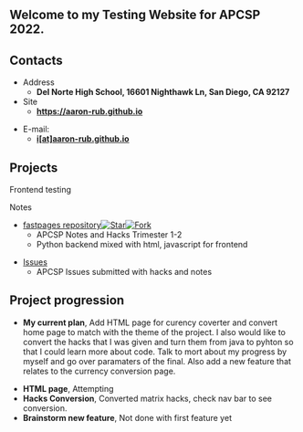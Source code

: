 ## Welcome to my Testing Website for APCSP 2022.

<!-- .slide -->

## Contacts

- Address
  - **Del Norte High School, 16601 Nighthawk Ln, San Diego, CA 92127**
- Site
  - **<https://aaron-rub.github.io>**

<!-- .slide vertical=true -->


- E-mail:
  - **[i[at]aaron-rub.github.io](mailto:aaronr06138@gmail.com)**

<!-- .slide -->

## Projects
Frontend testing

Notes

<!-- .slide vertical=true -->

- [fastpages repository](https://github.com/aaron-rub/FP)[![Star](https://img.shields.io/github/stars/zenxha/kpop.svg)](https://github.com/zenxha/kpop)[![Fork](https://img.shields.io/github/forks/zenxha/kpop.svg)](https://github.com/zenxha/kpop/fork)
  - APCSP Notes and Hacks Trimester 1-2
  - Python backend mixed with html, javascript for frontend

<!-- .slide diagnol=true -->

- [Issues](https://github.com/aaron-rub/FP/issues)
  - APCSP Issues submitted with hacks and notes

<!-- .slide -->

## Project progression

<!-- .slide vertical=true -->

- **My current plan**, Add HTML page for curency coverter and convert home page to match with the theme of the project. I also would like to convert the hacks that I was given and turn them from java to pyhton so that I could learn more about code. Talk to mort about my progress by myself and go over paramaters of the final. Also add a new feature that relates to the currency conversion page.

<!-- .slide vertical=true -->

- **HTML page**, Attempting
- **Hacks Conversion**, Converted matrix hacks, check nav bar to see conversion.
- **Brainstorm new feature**, Not done with first feature yet

